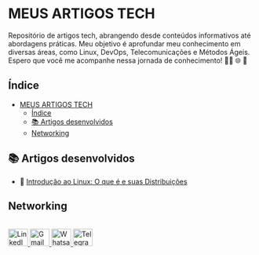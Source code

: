 # MEUS ARTIGOS TECH 
Repositório de artigos tech, abrangendo desde conteúdos informativos até abordagens práticas. Meu objetivo é aprofundar meu conhecimento em diversas áreas, como Linux, DevOps, Telecomunicações e Métodos Ágeis. Espero que você me acompanhe nessa jornada de conhecimento! 👨‍💻 🌐 🚀

## Índice

- [MEUS ARTIGOS TECH](#meus-artigos-tech)
  - [Índice](#índice)
  - [📚 Artigos desenvolvidos](#-artigos-desenvolvidos)
  - [Networking](#networking)



## 📚 Artigos desenvolvidos 
- 📄 [Introdução ao Linux: O que é e suas Distribuições](/artigos/artigos_a_fazer.md)

## Networking
  <div style="display: inline_block"<><br>
  <a href="https://www.linkedin.com/in/jacivaldocarvalho/" target="_blank">
    <img width="40" height="35" src="https://cdn.jsdelivr.net/gh/devicons/devicon@latest/icons/linkedin/linkedin-original.svg" alt="LinkedIn"/>
  </a>
   <a href="mailto:jacivaldocarvalho@gmail.com" target="_blank">
    <img width="40" height="35" src="https://github.com/user-attachments/assets/40b4ba5d-89cb-4b2c-8428-5a1c86c77c94" alt="Gmail"/>
  </a>
 
  <a href="https://api.whatsapp.com/send/?phone=5591983476145" target="_blank">
    <img width="40" height="35" src="https://github.com/user-attachments/assets/4a185b4b-a0c1-45df-92e3-e48c27e5302c" alt="Whatsaap"/>
  </a>
  <a href="https://t.me/jacivaldocarvalho" target="_blank">
    <img width="40" height="35" src="https://github.com/user-attachments/assets/08f7f689-3c30-424a-ae6d-a560e534bd8a" alt="Telegram"/>
  </a>
 </div>

